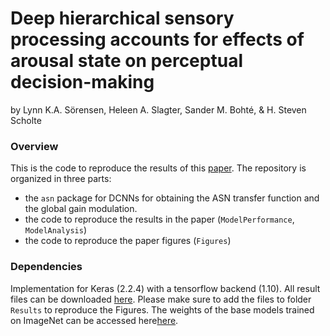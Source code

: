 # Deep hierarchical sensory processing accounts for effects of arousal state on perceptual decision-making
by Lynn K.A. Sörensen, Heleen A. Slagter, Sander M. Bohté, & H. Steven Scholte




### Overview
This is the code to reproduce the results of this [paper](https://www.biorxiv.org/content/10.1101/2021.05.19.444798v1). The repository is organized in three parts:

* the `asn` package for DCNNs for obtaining the ASN transfer function and the global gain modulation.
* the code to reproduce the results in the paper (`ModelPerformance`, `ModelAnalysis`)
* the code to reproduce the paper figures (`Figures`)



### Dependencies

Implementation for Keras (2.2.4) with a tensorflow backend (1.10).
All result files can be downloaded [here](https://osf.io/hwfvj/?view_only=6bc8a1c219dd4b4ba5185c3f86d3ed90). Please make sure to add the files to folder `Results` to reproduce the Figures.
The weights of the base models trained on ImageNet can be accessed here[here](https://uvaauas.figshare.com/projects/Leveraging_spiking_deep_neural_networks_to_understand_neural_mechanisms_underlying_selective_attention/94406). 

